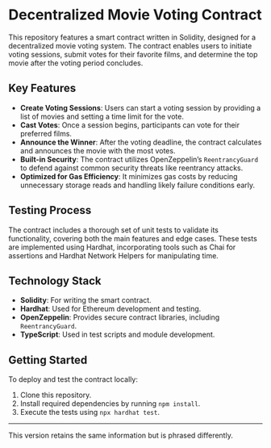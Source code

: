 # Decentralized Movie Voting Contract

This repository features a smart contract written in Solidity, designed for a decentralized movie voting system. The contract enables users to initiate voting sessions, submit votes for their favorite films, and determine the top movie after the voting period concludes.

## Key Features

- **Create Voting Sessions**: Users can start a voting session by providing a list of movies and setting a time limit for the vote.
- **Cast Votes**: Once a session begins, participants can vote for their preferred films.
- **Announce the Winner**: After the voting deadline, the contract calculates and announces the movie with the most votes.
- **Built-in Security**: The contract utilizes OpenZeppelin’s `ReentrancyGuard` to defend against common security threats like reentrancy attacks.
- **Optimized for Gas Efficiency**: It minimizes gas costs by reducing unnecessary storage reads and handling likely failure conditions early.

## Testing Process

The contract includes a thorough set of unit tests to validate its functionality, covering both the main features and edge cases. These tests are implemented using Hardhat, incorporating tools such as Chai for assertions and Hardhat Network Helpers for manipulating time.

## Technology Stack

- **Solidity**: For writing the smart contract.
- **Hardhat**: Used for Ethereum development and testing.
- **OpenZeppelin**: Provides secure contract libraries, including `ReentrancyGuard`.
- **TypeScript**: Used in test scripts and module development.

## Getting Started

To deploy and test the contract locally:

1. Clone this repository.
2. Install required dependencies by running `npm install`.
3. Execute the tests using `npx hardhat test`.

--- 

This version retains the same information but is phrased differently.